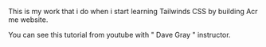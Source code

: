 This is my work that i do when i start learning Tailwinds CSS by building Acr me website. 

You can see this tutorial from youtube with " Dave Gray " instructor. 
